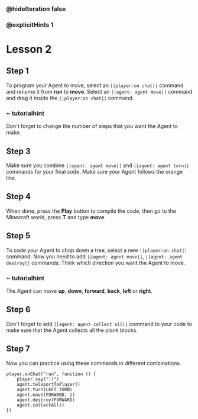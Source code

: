 ### @hideIteration false 
### @explicitHints 1


# Lesson 2

## Step 1
To program your Agent to move, select an ``||player:on chat||`` command and rename it from **run** to **move**. Select an ``||agent: agent move||`` command and drag it inside the ``||player:on chat||`` command.

### ~ tutorialhint
Don't forget to change the number of steps that you want the Agent to make. 

## Step 3
Make sure you combine ``||agent: agent move||`` and ``||agent: agent turn||`` commands for your final code. Make sure your Agent follows the orange line. 

## Step 4
When done, press the **Play** button to compile the code, then go to the Minecraft world, press **T** and type **move**.

## Step 5
To code your Agent to chop down a tree, select a new ``||player:on chat||`` command. Now you need to add ``||agent: agent move||``, ``||agent: agent destroy||`` commands. Think which direction you want the Agent to move. 

### ~ tutorialhint
The Agent can move **up**, **down**, **forward**, **back**, **left** or **right**. 

## Step 6
Don't forget to add ``||agent: agent collect all||`` command to your code to make sure that the Agent collects all the plank blocks. 

## Step 7 
Now you can practice using these commands in different combinations. 

```ghost
player.onChat("run", function () {
    player.say(":)")
    agent.teleportToPlayer()
    agent.turn(LEFT_TURN)
    agent.move(FORWARD, 1)
    agent.destroy(FORWARD)
    agent.collectAll()
})
``` 
